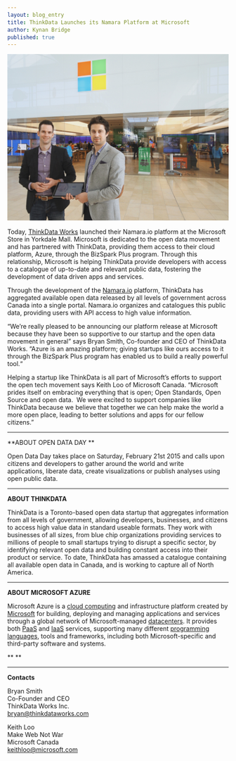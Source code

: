 ```yaml
---
layout: blog_entry
title: ThinkData Launches its Namara Platform at Microsoft
author: Kynan Bridge
published: true
---
```


![ThinkData Works at Microsoft Yorkdale](/images/microsoft.jpg)

Today, [ThinkData Works](http://www.thinkdataworks.com) launched
their Namara.io platform at the Microsoft Store in Yorkdale Mall. Microsoft is
dedicated to the open data movement and has partnered with ThinkData, providing
them access to their cloud platform, Azure, through the BizSpark Plus program.
Through this relationship, Microsoft is helping ThinkData provide developers with
access to a catalogue of up-to-date and relevant public data, fostering the development
of data driven apps and services.

Through the development of the
[Namara.io](http://www.namara.io) platform, ThinkData has aggregated available
open data released by all levels of government across Canada into a single
portal. Namara.io organizes and catalogues this public data, providing users
with API access to high value information. 

“We’re really pleased to be announcing our
platform release at Microsoft because they have been so supportive to our
startup and the open data movement in general” says Bryan Smith, Co-founder and
CEO of ThinkData Works. “Azure is an amazing platform; giving startups like
ours access to it through the BizSpark Plus program has enabled us to build a
really powerful tool.“  

Helping a startup like ThinkData is all
part of Microsoft’s efforts to support the open tech movement says Keith Loo of
Microsoft Canada. “Microsoft prides itself on embracing everything that is
open; Open Standards, Open Source and open data.  We were excited to support companies like
ThinkData because we believe that together we can help make the world a more
open place, leading to better solutions and apps for our fellow citizens.”

---

**ABOUT
OPEN DATA DAY **

Open Data Day takes place on Saturday, February
21st 2015 and calls upon citizens and developers to gather around the world and
write applications, liberate data, create visualizations or publish analyses using open public data. 

---

**ABOUT
THINKDATA**

ThinkData
is a Toronto-based open data startup that aggregates information from all
levels of government, allowing developers, businesses, and citizens to access
high value data in standard useable formats. They work with businesses of all
sizes, from blue chip organizations providing services to millions of people to
small startups trying to disrupt a specific sector, by identifying relevant
open data and building constant access into their product or service. To date,
ThinkData has amassed a catalogue containing all available open data in Canada,
and is working to capture all of North America. 

---

**ABOUT MICROSOFT AZURE**

Microsoft
Azure is a [cloud computing](http://en.wikipedia.org/wiki/Cloud_computing) and infrastructure platform created
by [Microsoft](http://en.wikipedia.org/wiki/Microsoft) for building,
deploying and managing applications and services through a global network of
Microsoft-managed [datacenters](http://en.wikipedia.org/wiki/Datacenter). It provides both [PaaS](http://en.wikipedia.org/wiki/Platform_as_a_service) and [IaaS](http://en.wikipedia.org/wiki/Infrastructure_as_a_service) services,
supporting many different [programming
languages](http://en.wikipedia.org/wiki/Programming_language),
tools and frameworks, including both Microsoft-specific and third-party
software and systems.

** **

---

**Contacts**

Bryan Smith <br>
Co-Founder and CEO <br>
ThinkData Works Inc. <br>
bryan@thinkdataworks.com <br>

Keith Loo <br>
Make Web Not War <br>
Microsoft Canada <br>
keithloo@microsoft.com <br>